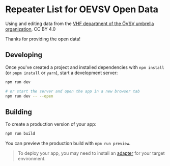 # Repeater List for OEVSV Open Data

Using and editing data from the [VHF department of the ÖVSV umbrella organization](https://www.oevsv.at/funkbetrieb/ukw-referat/maps/), CC BY 4.0

Thanks for providing the open data!

## Developing

Once you've created a project and installed dependencies with `npm install` (or `pnpm install` or `yarn`), start a development server:

```bash
npm run dev

# or start the server and open the app in a new browser tab
npm run dev -- --open
```

## Building

To create a production version of your app:

```bash
npm run build
```

You can preview the production build with `npm run preview`.

> To deploy your app, you may need to install an [adapter](https://svelte.dev/docs/kit/adapters) for your target environment.
